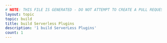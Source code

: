 ```yaml
---
# NOTE: THIS FILE IS GENERATED - DO NOT ATTEMPT TO CREATE A PULL REQUEST TO UPDATE THE DATA. 
layout: topic
topic: build
title: build Serverless Plugins
description: '1 build ServerLess Plugins'
count: 1
---
```

